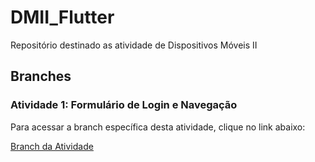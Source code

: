 # DMII_Flutter
Repositório destinado as atividade de Dispositivos Móveis II

## Branches

### Atividade 1: Formulário de Login e Navegação

Para acessar a branch específica desta atividade, clique no link abaixo:

[Branch da Atividade](https://github.com/zani19/DMII_Flutter/tree/atividade1)
